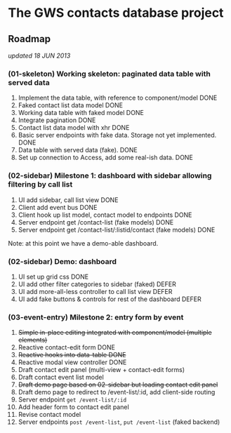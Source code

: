 The GWS contacts database project
==================================

## Roadmap

_updated 18 JUN 2013_

### (01-skeleton) Working skeleton: paginated data table with served data

1. Implement the data table, with reference to component/model  DONE
2. Faked contact list data model  DONE
3. Working data table with faked model  DONE
4. Integrate pagination  DONE
5. Contact list data model with xhr  DONE
6. Basic server endpoints with fake data. Storage not yet implemented.  DONE
7. Data table with served data (fake).  DONE 
8. Set up connection to Access, add some real-ish data.  DONE

### (02-sidebar) Milestone 1: dashboard with sidebar allowing filtering by call list

1. UI add sidebar, call list view  DONE
2. Client add event bus DONE
3. Client hook up list model, contact model to endpoints  DONE
4. Server endpoint get /contact-list  (fake models)  DONE
5. Server endpoint get /contact-list/:listid/contact (fake models)  DONE

Note: at this point we have a demo-able dashboard.

### (02-sidebar) Demo: dashboard

1. UI set up grid css  DONE
2. UI add other filter categories to sidebar (faked)  DEFER
3. UI add more-all-less controller to call list view  DEFER
4. UI add fake buttons & controls for rest of the dashboard  DEFER


### (03-event-entry) Milestone 2: entry form by event

1. <del>Simple in-place editing integrated with component/model (multiple elements)</del>
1. Reactive contact-edit form  DONE
1. <del>Reactive hooks into data-table  DONE</del>
1. Reactive modal view controller  DONE
2. Draft contact edit panel (multi-view + contact-edit forms)
3. Draft contact event list model
4. <del>Draft demo page based on 02-sidebar but loading contact edit panel</del>
4. Draft demo page to redirect to /event-list/:id, add client-side routing
5. Server endpoint `get /event-list/:id`
6. Add header form to contact edit panel
7. Revise contact model
8. Server endpoints `post /event-list`, `put /event-list` (faked backend)

